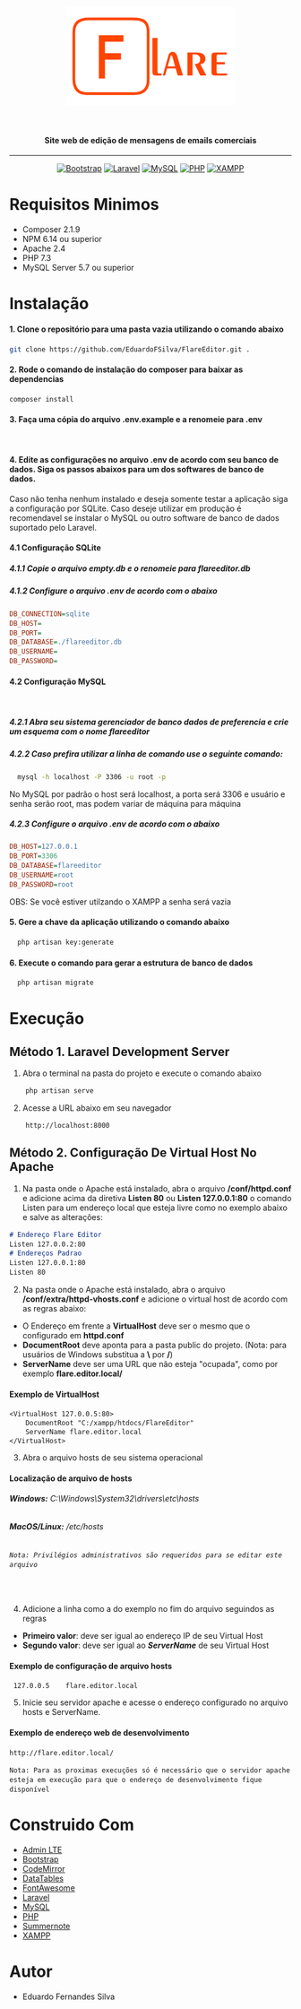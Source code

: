 <div align="center">

![LogoFlare](https://raw.githubusercontent.com/EduardoFSilva/FlareEditor/main/public/img/logo-flare.png)

</div>
<br>
<h4 align="center">Site web de edição de mensagens de emails comerciais</h4>

<hr/>

<div align="center">

[![Bootstrap](https://img.shields.io/badge/Bootstrap%204.6-%23563D7C.svg?style=for-the-badge&logo=bootstrap&logoColor=white)](https://getbootstrap.com)
[![Laravel](https://img.shields.io/badge/laravel%208.75-%23FF2D20.svg?style=for-the-badge&logo=laravel&logoColor=white)](https://laravel.com/)
[![MySQL](https://img.shields.io/badge/MySQL%20>=5.7-008CC1?style=for-the-badge&logo=mysql&logoColor=white)](https://www.mysql.com)
[![PHP](https://img.shields.io/badge/php%207.3.31-%23777BB4.svg?style=for-the-badge&logo=php&logoColor=white)](https://www.php.net)
[![XAMPP](https://img.shields.io/badge/xampp%207.3.31-F54A2A?style=for-the-badge&logo=xampp&logoColor=white)](https://www.apachefriends.org/pt_br/index.html)

</div>

# **Requisitos Minimos**

*   Composer 2.1.9
*   NPM 6.14 ou superior
*   Apache 2.4
*   PHP 7.3
*   MySQL Server 5.7 ou superior

# **Instalação**



#### 1.   Clone o repositório para uma pasta vazia utilizando o comando abaixo
```bash
git clone https://github.com/EduardoFSilva/FlareEditor.git .
```
#### 2.   Rode o comando de instalação do composer para baixar as dependencias
```bash
composer install
```
#### 3.   Faça uma cópia do arquivo **.env.example** e a renomeie para **.env**
<br>

#### 4.   Edite as configurações no arquivo .env de acordo com seu banco de dados. Siga os passos abaixos para um dos softwares de banco de dados. 
Caso não tenha nenhum instalado e deseja somente testar a aplicação siga a configuração por SQLite. Caso deseje utilizar em produção é recomendavel se instalar o MySQL ou outro software de banco de dados suportado pelo Laravel.

#### 4.1 **Configuração SQLite**

##### 4.1.1 Copie o arquivo **empty.db** e o renomeie para **flareeditor.db**

##### 4.1.2 Configure o arquivo .env de acordo com o abaixo

```ini
DB_CONNECTION=sqlite
DB_HOST=
DB_PORT=
DB_DATABASE=./flareeditor.db
DB_USERNAME=
DB_PASSWORD=
```

#### 4.2 **Configuração MySQL**
<br>

##### 4.2.1 Abra seu sistema gerenciador de banco dados de preferencia e crie um esquema com o nome **flareeditor**

##### 4.2.2 Caso prefira utilizar a linha de comando use o seguinte comando:

```bash
  mysql -h localhost -P 3306 -u root -p
```
No MySQL por padrão o host será localhost, a porta será 3306 e usuário e senha serão root, mas podem variar de máquina para máquina

##### 4.2.3 Configure o arquivo .env de acordo com o abaixo

```ini
DB_HOST=127.0.0.1
DB_PORT=3306
DB_DATABASE=flareeditor
DB_USERNAME=root
DB_PASSWORD=root
```
OBS: Se você estiver utilzando o XAMPP a senha será vazia

#### 5.    Gere a chave da aplicação utilizando o comando abaixo
```bash
  php artisan key:generate
```
#### 6.    Execute o comando para gerar a estrutura de banco de dados
```bash
  php artisan migrate
```
# **Execução**
## Método 1. Laravel Development Server
1. Abra o terminal na pasta do projeto e execute o comando abaixo
```bash
    php artisan serve
```
2. Acesse a URL abaixo em seu navegador
```
    http://localhost:8000
```

## Método 2. Configuração De Virtual Host No Apache
1. Na pasta onde o Apache está instalado, abra o arquivo <span>**/**</span>**conf/httpd.conf** e adicione acima da diretiva **Listen 80** ou **Listen 127.0.0.1:80** o comando Listen para um endereço local que esteja livre como no exemplo abaixo e salve as alterações:
```markdown
# Endereço Flare Editor
Listen 127.0.0.2:80
# Endereços Padrao
Listen 127.0.0.1:80 
Listen 80 
```
2. Na pasta onde o Apache está instalado, abra o arquivo <span>**/**</span>**conf/extra/httpd-vhosts.conf** e adicione o virtual host de acordo com as regras abaixo:
* O Endereço em frente a **VirtualHost** deve ser o mesmo que o configurado em **httpd.conf**
* **DocumentRoot** deve aponta para a pasta public do projeto. (Nota: para usuários de Windows substitua a **\\** por **/**)
* **ServerName** deve ser uma URL que não esteja "ocupada", como por exemplo **flare.editor.local/**
#### Exemplo de VirtualHost
```
<VirtualHost 127.0.0.5:80>
    DocumentRoot "C:/xampp/htdocs/FlareEditor"
    ServerName flare.editor.local
</VirtualHost>
```

3. Abra o arquivo hosts de seu sistema operacional
#### Localização de arquivo de hosts
###### **Windows:** C:\Windows\System32\drivers\etc\hosts
###### **MacOS/Linux:** <span>/</span>etc/hosts
###### `Nota: Privilégios administrativos são requeridos para se editar este arquivo`
<br>

4. Adicione a linha como a do exemplo no fim do arquivo seguindos as regras
* **Primeiro valor**: deve ser igual ao endereço IP de seu Virtual Host
* **Segundo valor**: deve ser igual ao ***ServerName*** de seu Virtual Host
#### Exemplo de configuração de arquivo hosts
```
 127.0.0.5    flare.editor.local
```


5.    Inicie seu servidor apache e acesse o endereço configurado no arquivo hosts e ServerName.
#### Exemplo de endereço web de desenvolvimento
```
http://flare.editor.local/
```
`Nota: Para as proximas execuções só é necessário que o servidor apache esteja em execução para que o endereço de desenvolvimento fique disponível`

# **Construido Com**
* [Admin LTE](https://adminlte.io/)
* [Bootstrap](https://getbootstrap.com)
* [CodeMirror](https://codemirror.net/)
* [DataTables](https://datatables.net/)
* [FontAwesome](https://fontawesome.com/)
* [Laravel](https://laravel.com/)
* [MySQL](https://www.mysql.com)
* [PHP](https://www.php.net)
* [Summernote](https://summernote.org/)
* [XAMPP](https://www.apachefriends.org/pt_br/index.html)

# **Autor**
* Eduardo Fernandes Silva

